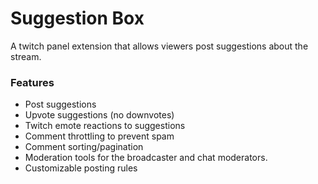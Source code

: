 # Suggestion Box
A twitch panel extension that allows viewers post suggestions about the stream.

### Features

* Post suggestions
* Upvote suggestions (no downvotes)
* Twitch emote reactions to suggestions
* Comment throttling to prevent spam
* Comment sorting/pagination
* Moderation tools for the broadcaster and chat moderators.
* Customizable posting rules
